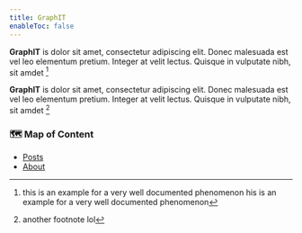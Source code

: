 ```yaml
---
title: GraphIT
enableToc: false
---
```


**GraphIT** is dolor sit amet, consectetur adipiscing elit. Donec malesuada est vel leo elementum pretium. Integer at velit lectus. Quisque in vulputate nibh, sit amdet [^note]

**GraphIT** is dolor sit amet, consectetur adipiscing elit. Donec malesuada est vel leo elementum pretium. Integer at velit lectus. Quisque in vulputate nibh, sit amdet [^2]

### 🗺️ Map of Content

- [Posts](notes/posts.md)
- [About](notes/about.md)

[^note]: this is an example for a very well documented phenomenon his is an example for a very well documented phenomenon
[^2]: another footnote lol
